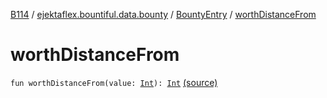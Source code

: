 [B114](../../index.md) / [ejektaflex.bountiful.data.bounty](../index.md) / [BountyEntry](index.md) / [worthDistanceFrom](./worth-distance-from.md)

# worthDistanceFrom

`fun worthDistanceFrom(value: `[`Int`](https://kotlinlang.org/api/latest/jvm/stdlib/kotlin/-int/index.html)`): `[`Int`](https://kotlinlang.org/api/latest/jvm/stdlib/kotlin/-int/index.html) [(source)](https://github.com/ejektaflex/Bountiful/tree/develop/src/main/kotlin/ejektaflex/bountiful/data/bounty/BountyEntry.kt#L73)